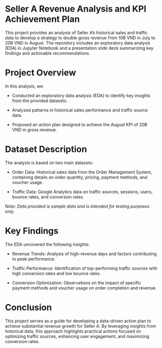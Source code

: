# Seller A Revenue Analysis and KPI Achievement Plan
This project provides an analysis of Seller A’s historical sales and traffic data to develop a strategy to double gross revenue from 10B VND in July to 20B VND in August. The repository includes an exploratory data analysis (EDA) in Jupyter Notebook and a presentation slide deck summarizing key findings and actionable recommendations.

# Project Overview
In this analysis, we:

- Conducted an exploratory data analysis (EDA) to identify key insights from the provided datasets.

- Analyzed patterns in historical sales performance and traffic source data.

- Proposed an action plan designed to achieve the August KPI of 20B VND in gross revenue.

# Dataset Description
The analysis is based on two main datasets:

- Order Data: Historical sales data from the Order Management System, containing details on order quantity, pricing, payment methods, and voucher usage.

- Traffic Data: Google Analytics data on traffic sources, sessions, users, bounce rates, and conversion rates.

_Note: Data provided is sample data and is intended for testing purposes only._

# Key Findings
The EDA uncovered the following insights:

- Revenue Trends: Analysis of high-revenue days and factors contributing to peak performance.

- Traffic Performance: Identification of top-performing traffic sources with high conversion rates and low bounce rates.

- Conversion Optimization: Observations on the impact of specific payment methods and voucher usage on order completion and revenue.

# Conclusion
This project serves as a guide for developing a data-driven action plan to achieve substantial revenue growth for Seller A. By leveraging insights from historical data, this approach highlights practical actions focused on optimizing traffic sources, enhancing user engagement, and maximizing conversion rates.
